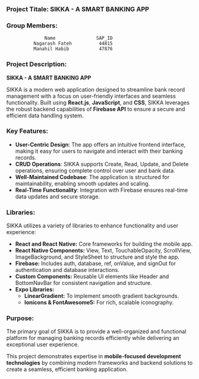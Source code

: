 ### Project Titale: **SIKKA - A SMART BANKING APP**

### Group Members:
                  Name               SAP_ID
              Nagarash Fateh          44815
              Manahil Habib           47876

### **Project Description:**

**SIKKA - A SMART BANKING APP**  

SIKKA is a modern web application designed to streamline bank record management with a focus on user-friendly interfaces and seamless functionality. 
Built using **React.js**, **JavaScript**, and **CSS**, SIKKA leverages the robust backend capabilities of **Firebase API** to ensure a secure and efficient data handling system.

### Key Features:
- **User-Centric Design**: The app offers an intuitive frontend interface, making it easy for users to navigate and interact with their banking records.  
- **CRUD Operations**: SIKKA supports Create, Read, Update, and Delete operations, ensuring complete control over user and bank data.  
- **Well-Maintained Codebase**: The application is structured for maintainability, enabling smooth updates and scaling.  
- **Real-Time Functionality**: Integration with Firebase ensures real-time data updates and secure storage.  

### Libraries:
SIKKA utilizes a variety of libraries to enhance functionality and user experience:

- **React and React Native:** Core frameworks for building the mobile app.
- **React Native Components:** View, Text, TouchableOpacity, ScrollView, ImageBackground, and StyleSheet to structure and style the app.
- **Firebase:** Includes auth, database, ref, onValue, and signOut for authentication and database interactions.
- **Custom Components:** Reusable UI elements like Header and BottomNavBar for consistent navigation and structure.
- **Expo Libraries:**
    - **LinearGradient:** To implement smooth gradient backgrounds.
    - **Ionicons & FontAwesome5:** For rich, scalable iconography.

### Purpose:
The primary goal of SIKKA is to provide a well-organized and functional platform for managing banking records efficiently while delivering an exceptional user experience.  

This project demonstrates expertise in **mobile-focused development technologies** by combining modern frameworks and backend solutions to create a seamless, efficient banking application.
